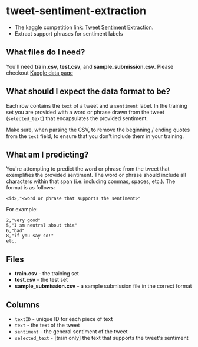 # tweet-sentiment-extraction

- The kaggle competition link: [Tweet Sentiment Extraction](https://www.kaggle.com/c/tweet-sentiment-extraction/overview).
- Extract support phrases for sentiment labels


## What files do I need?

You'll need **train.csv**, **test.csv**, and **sample_submission.csv**.
Please checkout [Kaggle data page](https://www.kaggle.com/c/tweet-sentiment-extraction/data)

## What should I expect the data format to be?

Each row contains the `text` of a tweet and a `sentiment` label. In the training set you are provided with a word or phrase drawn from the tweet (`selected_text`) that encapsulates the provided sentiment.

Make sure, when parsing the CSV, to remove the beginning / ending quotes from the `text` field, to ensure that you don't include them in your training.

## What am I predicting?

You're attempting to predict the word or phrase from the tweet that exemplifies the provided sentiment. The word or phrase should include all characters within that span (i.e. including commas, spaces, etc.). The format is as follows:

`<id>,"<word or phrase that supports the sentiment>"`

For example:

    2,"very good"
    5,"I am neutral about this"
    6,"bad"
    8,"if you say so!"
    etc.

## Files

*   **train.csv** - the training set
*   **test.csv** - the test set
*   **sample_submission.csv** - a sample submission file in the correct format

## Columns

*   `textID` - unique ID for each piece of text
*   `text` - the text of the tweet
*   `sentiment` - the general sentiment of the tweet
*   `selected_text` - [train only] the text that supports the tweet's sentiment
